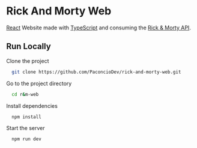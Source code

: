 # Rick And Morty Web
[React](https://es.react.dev) Website made with [TypeScript](https://www.typescriptlang.org) and consuming the [Rick & Morty API](https://rickandmortyapi.com).


## Run Locally

Clone the project

```bash
  git clone https://github.com/PaconcioDev/rick-and-morty-web.git
```

Go to the project directory

```bash
  cd r&m-web
```

Install dependencies

```bash
  npm install
```

Start the server

```bash
  npm run dev
```
